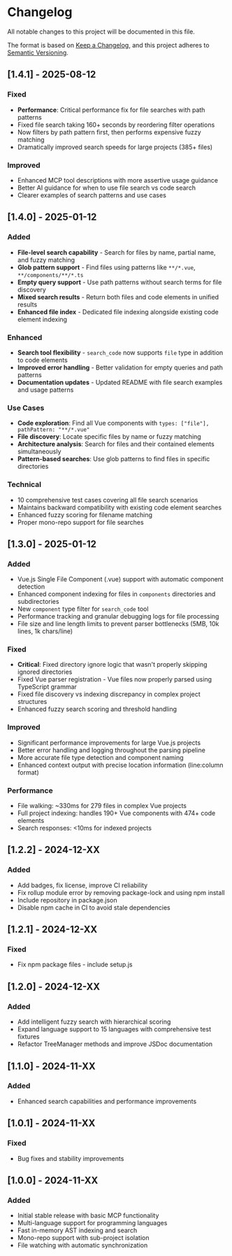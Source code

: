 # Changelog

All notable changes to this project will be documented in this file.

The format is based on [Keep a Changelog](https://keepachangelog.com/en/1.0.0/),
and this project adheres to [Semantic Versioning](https://semver.org/spec/v2.0.0.html).

## [1.4.1] - 2025-08-12

### Fixed
- **Performance**: Critical performance fix for file searches with path patterns
- Fixed file search taking 160+ seconds by reordering filter operations
- Now filters by path pattern first, then performs expensive fuzzy matching
- Dramatically improved search speeds for large projects (385+ files)

### Improved
- Enhanced MCP tool descriptions with more assertive usage guidance
- Better AI guidance for when to use file search vs code search
- Clearer examples of search patterns and use cases

## [1.4.0] - 2025-01-12

### Added
- **File-level search capability** - Search for files by name, partial name, and fuzzy matching
- **Glob pattern support** - Find files using patterns like `**/*.vue`, `**/components/**/*.ts`
- **Empty query support** - Use path patterns without search terms for file discovery
- **Mixed search results** - Return both files and code elements in unified results
- **Enhanced file index** - Dedicated file indexing alongside existing code element indexing

### Enhanced
- **Search tool flexibility** - `search_code` now supports `file` type in addition to code elements
- **Improved error handling** - Better validation for empty queries and path patterns
- **Documentation updates** - Updated README with file search examples and usage patterns

### Use Cases
- **Code exploration**: Find all Vue components with `types: ["file"], pathPattern: "**/*.vue"`
- **File discovery**: Locate specific files by name or fuzzy matching
- **Architecture analysis**: Search for files and their contained elements simultaneously
- **Pattern-based searches**: Use glob patterns to find files in specific directories

### Technical
- 10 comprehensive test cases covering all file search scenarios
- Maintains backward compatibility with existing code element searches
- Enhanced fuzzy scoring for filename matching
- Proper mono-repo support for file searches

## [1.3.0] - 2025-01-12

### Added
- Vue.js Single File Component (.vue) support with automatic component detection
- Enhanced component indexing for files in `components` directories and subdirectories
- New `component` type filter for `search_code` tool
- Performance tracking and granular debugging logs for file processing
- File size and line length limits to prevent parser bottlenecks (5MB, 10k lines, 1k chars/line)

### Fixed
- **Critical**: Fixed directory ignore logic that wasn't properly skipping ignored directories
- Fixed Vue parser registration - Vue files now properly parsed using TypeScript grammar
- Fixed file discovery vs indexing discrepancy in complex project structures
- Enhanced fuzzy search scoring and threshold handling

### Improved
- Significant performance improvements for large Vue.js projects
- Better error handling and logging throughout the parsing pipeline
- More accurate file type detection and component naming
- Enhanced context output with precise location information (line:column format)

### Performance
- File walking: ~330ms for 279 files in complex Vue projects
- Full project indexing: handles 190+ Vue components with 474+ code elements
- Search responses: <10ms for indexed projects

## [1.2.2] - 2024-12-XX

### Added
- Add badges, fix license, improve CI reliability
- Fix rollup module error by removing package-lock and using npm install
- Include repository in package.json
- Disable npm cache in CI to avoid stale dependencies

## [1.2.1] - 2024-12-XX

### Fixed
- Fix npm package files - include setup.js

## [1.2.0] - 2024-12-XX

### Added
- Add intelligent fuzzy search with hierarchical scoring
- Expand language support to 15 languages with comprehensive test fixtures
- Refactor TreeManager methods and improve JSDoc documentation

## [1.1.0] - 2024-11-XX

### Added
- Enhanced search capabilities and performance improvements

## [1.0.1] - 2024-11-XX

### Fixed
- Bug fixes and stability improvements

## [1.0.0] - 2024-11-XX

### Added
- Initial stable release with basic MCP functionality
- Multi-language support for programming languages
- Fast in-memory AST indexing and search
- Mono-repo support with sub-project isolation
- File watching with automatic synchronization